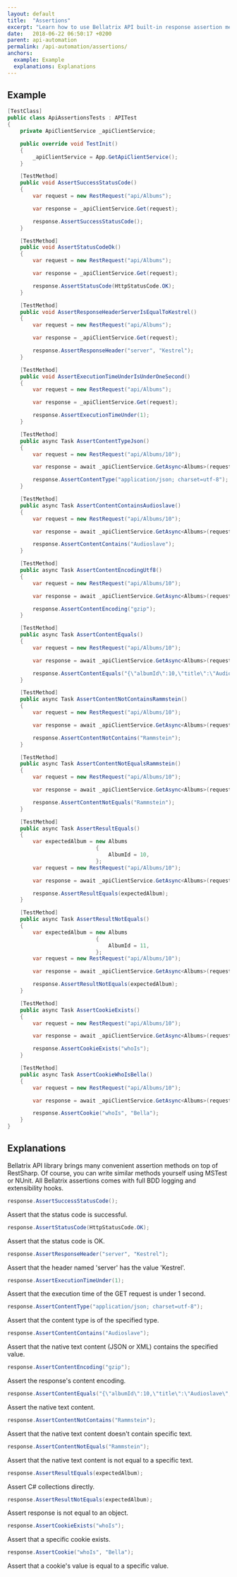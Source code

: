 ```yaml
---
layout: default
title:  "Assertions"
excerpt: "Learn how to use Bellatrix API built-in response assertion methods."
date:   2018-06-22 06:50:17 +0200
parent: api-automation
permalink: /api-automation/assertions/
anchors:
  example: Example
  explanations: Explanations
---
```

Example
-------
```csharp
[TestClass]
public class ApiAssertionsTests : APITest
{
    private ApiClientService _apiClientService;

    public override void TestInit()
    {
        _apiClientService = App.GetApiClientService();
    }

    [TestMethod]
    public void AssertSuccessStatusCode()
    {
        var request = new RestRequest("api/Albums");

        var response = _apiClientService.Get(request);

        response.AssertSuccessStatusCode();
    }

    [TestMethod]
    public void AssertStatusCodeOk()
    {
        var request = new RestRequest("api/Albums");

        var response = _apiClientService.Get(request);

        response.AssertStatusCode(HttpStatusCode.OK);
    }

    [TestMethod]
    public void AssertResponseHeaderServerIsEqualToKestrel()
    {
        var request = new RestRequest("api/Albums");

        var response = _apiClientService.Get(request);

        response.AssertResponseHeader("server", "Kestrel");
    }

    [TestMethod]
    public void AssertExecutionTimeUnderIsUnderOneSecond()
    {
        var request = new RestRequest("api/Albums");

        var response = _apiClientService.Get(request);

        response.AssertExecutionTimeUnder(1);
    }

    [TestMethod]
    public async Task AssertContentTypeJson()
    {
        var request = new RestRequest("api/Albums/10");

        var response = await _apiClientService.GetAsync<Albums>(request);

        response.AssertContentType("application/json; charset=utf-8");
    }

    [TestMethod]
    public async Task AssertContentContainsAudioslave()
    {
        var request = new RestRequest("api/Albums/10");

        var response = await _apiClientService.GetAsync<Albums>(request);

        response.AssertContentContains("Audioslave");
    }

    [TestMethod]
    public async Task AssertContentEncodingUtf8()
    {
        var request = new RestRequest("api/Albums/10");

        var response = await _apiClientService.GetAsync<Albums>(request);

        response.AssertContentEncoding("gzip");
    }

    [TestMethod]
    public async Task AssertContentEquals()
    {
        var request = new RestRequest("api/Albums/10");

        var response = await _apiClientService.GetAsync<Albums>(request);

        response.AssertContentEquals("{\"albumId\":10,\"title\":\"Audioslave\",\"artistId\":8,\"artist\":null,\"tracks\":[]}");
    }

    [TestMethod]
    public async Task AssertContentNotContainsRammstein()
    {
        var request = new RestRequest("api/Albums/10");

        var response = await _apiClientService.GetAsync<Albums>(request);

        response.AssertContentNotContains("Rammstein");
    }

    [TestMethod]
    public async Task AssertContentNotEqualsRammstein()
    {
        var request = new RestRequest("api/Albums/10");

        var response = await _apiClientService.GetAsync<Albums>(request);

        response.AssertContentNotEquals("Rammstein");
    }

    [TestMethod]
    public async Task AssertResultEquals()
    {
        var expectedAlbum = new Albums
                            {
                                AlbumId = 10,
                            };
        var request = new RestRequest("api/Albums/10");

        var response = await _apiClientService.GetAsync<Albums>(request);

        response.AssertResultEquals(expectedAlbum);
    }

    [TestMethod]
    public async Task AssertResultNotEquals()
    {
        var expectedAlbum = new Albums
                            {
                                AlbumId = 11,
                            };
        var request = new RestRequest("api/Albums/10");

        var response = await _apiClientService.GetAsync<Albums>(request);

        response.AssertResultNotEquals(expectedAlbum);
    }

    [TestMethod]
    public async Task AssertCookieExists()
    {
        var request = new RestRequest("api/Albums/10");

        var response = await _apiClientService.GetAsync<Albums>(request);

        response.AssertCookieExists("whoIs");
    }

    [TestMethod]
    public async Task AssertCookieWhoIsBella()
    {
        var request = new RestRequest("api/Albums/10");

        var response = await _apiClientService.GetAsync<Albums>(request);

        response.AssertCookie("whoIs", "Bella");
    }
}
```

Explanations
------------
Bellatrix API library brings many convenient assertion methods on top of RestSharp. Of course, you can write similar methods yourself using MSTest or NUnit. All Bellatrix assertions comes with full BDD logging and extensibility hooks.
```csharp
response.AssertSuccessStatusCode();
```
Assert that the status code is successful.
```csharp
response.AssertStatusCode(HttpStatusCode.OK);
```
Assert that the status code is OK.
```csharp
response.AssertResponseHeader("server", "Kestrel");
```
Assert that the header named 'server' has the value 'Kestrel'.
```csharp
response.AssertExecutionTimeUnder(1);
```
Assert that the execution time of the GET request is under 1 second.
```csharp
response.AssertContentType("application/json; charset=utf-8");
```
Assert that the content type is of the specified type.
```csharp
response.AssertContentContains("Audioslave");
```
Assert that the native text content (JSON or XML) contains the specified value.
```csharp
response.AssertContentEncoding("gzip");
```
Assert the response's content encoding.
```csharp
response.AssertContentEquals("{\"albumId\":10,\"title\":\"Audioslave\",\"artistId\":8,\"artist\":null,\"tracks\":[]}");
```
Assert the native text content.
```csharp
response.AssertContentNotContains("Rammstein");
```
Assert that the native text content doesn't contain specific text.
```csharp
response.AssertContentNotEquals("Rammstein");
```
Assert that the native text content is not equal to a specific text.
```csharp
response.AssertResultEquals(expectedAlbum);
```
Assert C# collections directly.
```csharp
response.AssertResultNotEquals(expectedAlbum);
```
Assert response is not equal to an object.
```csharp
response.AssertCookieExists("whoIs");
```
Assert that a specific cookie exists.
```csharp
response.AssertCookie("whoIs", "Bella");
```
Assert that a cookie's value is equal to a specific value.